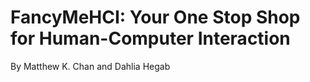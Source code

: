 # FancyMeHCI: Your One Stop Shop for Human-Computer Interaction

By Matthew K. Chan and Dahlia Hegab